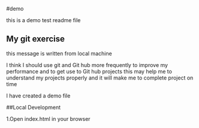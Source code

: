 #demo

this is a demo test readme file

## My git exercise
this message is written from local machine

I think I should use git and Git hub more frequently to improve my performance and to get use to Git hub projects
this  may help me to understand my projects properly and it will make me to complete project on time

 I have created a demo file

##Local Development

1.Open index.html in your browser
 
